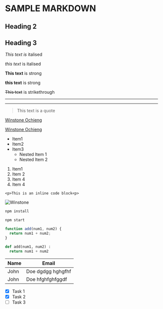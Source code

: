 <!----HEADINGS-------->

# SAMPLE MARKDOWN

## Heading 2

## Heading 3

<!----ITALICS-------->

_This text is_ italised

_this text_ is italised

<!----STRONG-------->

**This text** is strong

**this text** is strong

<!----STRIKETHROUGH-------->

~~This text~~ is strikethrough

<!----HORIZONTAL RULE-------->

---

---

<!----BLOCKQUOTE-------->

> This text is a quote

<!----LINKS-------->

[Winstone Ochieng](https://www.winweb.cloudrebue.co.ke/)

[Winstone Ochieng](https://www.winweb.cloudrebue.co.ke/ "Winstone Ochieng")

<!---UL--->

- Item1
- Item2
- Item3
  - Nested Item 1
  - Nested Item 2

<!---OL--->

1. Item1
2. Item 2
3. Item 4
4. Item 4

<!---Inline Code Block----->

`<p>This is an inline code block<p>`

<!---Images--->

![Winstone](https://media-exp1.licdn.com/dms/image/C4E16AQGSTlNzj6bmag/profile-displaybackgroundimage-shrink_200_800/0/1563867692865?e=1631750400&v=beta&t=EKLLXhc9MWXhvQGOOQe5NTO7NlAXfcKbdRIHwNiLNRA)

<!--Github Md-->

<!--Code Blocks--->

```bash
npm install

npm start

```

```javascript
function add(num1, num2) {
  return num1 + num2;
}
```

```python
def add(num1, num2) :
  return num1 + num2

```

<!--Tables-->

| Name | Email             |
| ---- | ----------------- |
| John | Doe dgdgg hghgfhf |
| John | Doe hfghfghfggdf  |

<!--Tasks List-->

- [x] Task 1
- [x] Task 2
- [ ] Task 3

<!--  https://gist.githubusercontent.com/bradtraversy/547a7bbf35ffba1561706e161a50b05a/raw/aed91bd0c570b240761bab7e67510a0817daaa8c/sample.md -->
